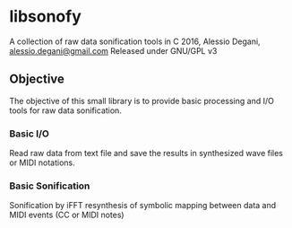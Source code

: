 # libsonofy
A collection of raw data sonification tools in C
2016, Alessio Degani, <alessio.degani@gmail.com>
Released under GNU/GPL v3

## Objective
The objective of this small library is to provide basic processing and I/O tools
for raw data sonification.

### Basic I/O
Read raw data from text file and save the results in synthesized wave files or MIDI notations.

### Basic Sonification
Sonification by iFFT resynthesis of symbolic mapping between data and MIDI events (CC or MIDI notes)